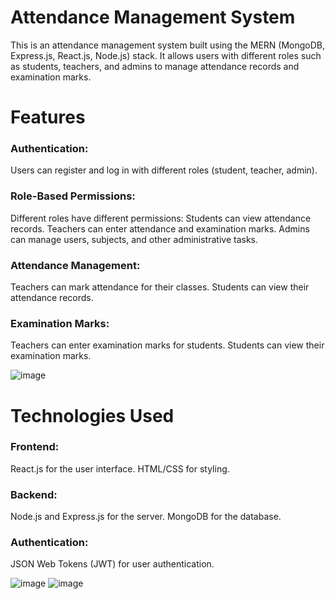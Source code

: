 # Attendance Management System
This is an attendance management system built using the MERN (MongoDB, Express.js, React.js, Node.js) stack. It allows users with different roles such as students, teachers, and admins to manage attendance records and examination marks.

# Features
### Authentication: 
Users can register and log in with different roles (student, teacher, admin).
### Role-Based Permissions: 
Different roles have different permissions:
Students can view attendance records.
Teachers can enter attendance and examination marks.
Admins can manage users, subjects, and other administrative tasks.
### Attendance Management:
Teachers can mark attendance for their classes.
Students can view their attendance records.
### Examination Marks:
Teachers can enter examination marks for students.
Students can view their examination marks.

![image](https://github.com/kart2004/AttendenceManagementSys/assets/111494403/5559350f-5de9-40b5-8461-dba6db8d7b9f)


# Technologies Used
### Frontend:
React.js for the user interface.
HTML/CSS for styling.

### Backend:
Node.js and Express.js for the server.
MongoDB for the database.

### Authentication:
JSON Web Tokens (JWT) for user authentication.

![image](https://github.com/kart2004/AttendenceManagementSys/assets/111494403/48c1cfe6-08d0-40e6-903a-dbb1849f648b)
![image](https://github.com/kart2004/AttendenceManagementSys/assets/111494403/944987e3-3b3c-448f-b7a5-8965de55fab0)
